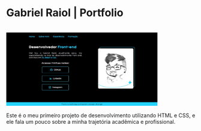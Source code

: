 <h1>Gabriel Raiol | Portfolio</h1>
<br/>
<img src="assets/portfolio.jpg" alt="portfolio_gabriel_raiol" width= 80%>
<p> Este é o meu primeiro projeto de desenvolvimento utilizando HTML e CSS, e ele fala um pouco sobre a minha trajetória acadêmica e profissional.</p>